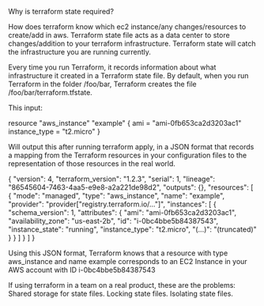 Why is terraform state required?

How does terraform know which ec2 instance/any changes/resources to create/add in aws. Terraform state file acts as a data center to store changes/addition to your terraform infrastructure. Terraform state will catch the infrastructure you are running currently. 








Every time you run Terraform, it records information about what infrastructure it created in a Terraform state file. By default, when you run Terraform in the folder /foo/bar, Terraform creates the file 
/foo/bar/terraform.tfstate.


This input: 

resource "aws_instance" "example" {
  ami           = "ami-0fb653ca2d3203ac1"
  instance_type = "t2.micro"
}


Will output this after running terraform apply, in a JSON format that records a mapping from the Terraform resources in your configuration files to the representation of those resources in the real world. 

{
  "version": 4,
  "terraform_version": "1.2.3",
  "serial": 1,
  "lineage": "86545604-7463-4aa5-e9e8-a2a221de98d2",
  "outputs": {},
  "resources": [
    {
      "mode": "managed",
      "type": "aws_instance",
      "name": "example",
      "provider": "provider[\"registry.terraform.io/...\"]",
      "instances": [
        {
          "schema_version": 1,
          "attributes": {
            "ami": "ami-0fb653ca2d3203ac1",
            "availability_zone": "us-east-2b",
            "id": "i-0bc4bbe5b84387543",
            "instance_state": "running",
            "instance_type": "t2.micro",
            "(...)": "(truncated)"
          }
        }
      ]
    }
  ]
}


Using this JSON format, Terraform knows that a resource with type aws_instance and name example corresponds to an EC2 Instance in your AWS account with ID i-0bc4bbe5b84387543



If using terraform in a team on a real product, these are the problems:
Shared storage for state files.
Locking state files.
Isolating state files.